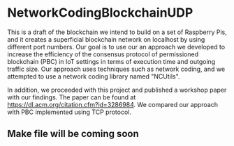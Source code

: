 # NetworkCodingBlockchainUDP

This is a draft of the blockchain we intend to build on a set of Raspberry Pis, and it creates a superficial blockchain network on localhost by using different port numbers. Our goal is to use our an approach we developed to increase the efficiency of the consensus protocol of permissioned blockchain (PBC) in IoT settings in terms of execution time and outgoing traffic size. Our approach uses techniques such as network coding, and we attempted to use a network coding library named "NCUtils". 

In addition, we proceeded with this project and published a workshop paper with our findings. The paper can be found at https://dl.acm.org/citation.cfm?id=3286984. We compared our approach with PBC implemented using TCP protocol.

## Make file will be coming soon
